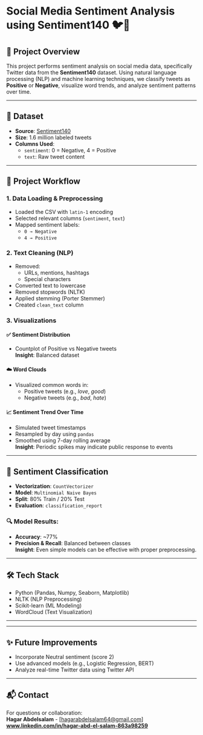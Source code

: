 # Social Media Sentiment Analysis using Sentiment140 🐦💬

## 📌 Project Overview

This project performs sentiment analysis on social media data, specifically Twitter data from the **Sentiment140** dataset. Using natural language processing (NLP) and machine learning techniques, we classify tweets as **Positive** or **Negative**, visualize word trends, and analyze sentiment patterns over time.

---

## 🧾 Dataset

- **Source**: [Sentiment140](https://www.kaggle.com/datasets/kazanova/sentiment140)
- **Size**: 1.6 million labeled tweets
- **Columns Used**: 
  - `sentiment`: 0 = Negative, 4 = Positive
  - `text`: Raw tweet content

---

## 🧪 Project Workflow

### 1. Data Loading & Preprocessing
- Loaded the CSV with `latin-1` encoding
- Selected relevant columns (`sentiment`, `text`)
- Mapped sentiment labels:  
  - `0 → Negative`  
  - `4 → Positive`

### 2. Text Cleaning (NLP)
- Removed:
  - URLs, mentions, hashtags
  - Special characters
- Converted text to lowercase
- Removed stopwords (NLTK)
- Applied stemming (Porter Stemmer)
- Created `clean_text` column

### 3. Visualizations

#### ✅ Sentiment Distribution
- Countplot of Positive vs Negative tweets  
**Insight**: Balanced dataset

#### ☁️ Word Clouds
- Visualized common words in:
  - Positive tweets (e.g., *love*, *good*)
  - Negative tweets (e.g., *bad*, *hate*)

#### 📈 Sentiment Trend Over Time
- Simulated tweet timestamps
- Resampled by day using `pandas`
- Smoothed using 7-day rolling average  
**Insight**: Periodic spikes may indicate public response to events

---

## 🤖 Sentiment Classification

- **Vectorization**: `CountVectorizer`
- **Model**: `Multinomial Naive Bayes`
- **Split**: 80% Train / 20% Test
- **Evaluation**: `classification_report`

### 🔍 Model Results:
- **Accuracy**: ~77%
- **Precision & Recall**: Balanced between classes  
**Insight**: Even simple models can be effective with proper preprocessing.

---

## 🛠️ Tech Stack

- Python (Pandas, Numpy, Seaborn, Matplotlib)
- NLTK (NLP Preprocessing)
- Scikit-learn (ML Modeling)
- WordCloud (Text Visualization)

---

---

## ✨ Future Improvements

- Incorporate Neutral sentiment (score 2)
- Use advanced models (e.g., Logistic Regression, BERT)
- Analyze real-time Twitter data using Twitter API

---

## 📬 Contact

For questions or collaboration:  
**Hagar Abdelsalam** - [hagarabdelsalam64@gmail.com]  
**www.linkedin.com/in/hagar-abd-el-salam-863a98259** 



